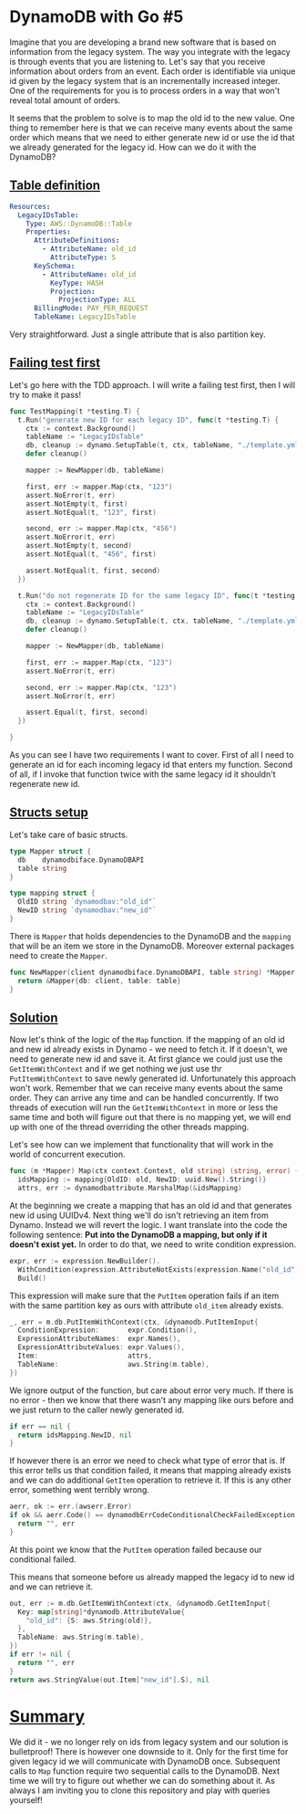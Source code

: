 # DynamoDB with Go #5

Imagine that you are developing a brand new software that is based on information from the legacy system. The way you integrate with the legacy is through events that you are listening to. Let's say that you receive information about orders from an event. Each order is identifiable via unique id given by the legacy system that is an incrementally increased integer. One of the requirements for you is to process orders in a way that won't reveal total amount of orders.

It seems that the problem to solve is to map the old id to the new value. One thing to remember here is that we can receive many events about the same order which means that we need to either generate new id or use the id that we already generated for the legacy id. How can we do it with the DynamoDB?

## [Table definition](#table-definition)

```yaml
Resources:
  LegacyIDsTable:
    Type: AWS::DynamoDB::Table
    Properties:
      AttributeDefinitions:
        - AttributeName: old_id
          AttributeType: S
      KeySchema:
        - AttributeName: old_id
          KeyType: HASH
          Projection:
            ProjectionType: ALL
      BillingMode: PAY_PER_REQUEST
      TableName: LegacyIDsTable
```      

Very straightforward. Just a single attribute that is also partition key.

## [Failing test first](#failing-test-first)

Let's go here with the TDD approach. I will write a failing test first, then I will try to make it pass!

```go
func TestMapping(t *testing.T) {
  t.Run("generate new ID for each legacy ID", func(t *testing.T) {
    ctx := context.Background()
    tableName := "LegacyIDsTable"
    db, cleanup := dynamo.SetupTable(t, ctx, tableName, "./template.yml")
    defer cleanup()

    mapper := NewMapper(db, tableName)

    first, err := mapper.Map(ctx, "123")
    assert.NoError(t, err)
    assert.NotEmpty(t, first)
    assert.NotEqual(t, "123", first)

    second, err := mapper.Map(ctx, "456")
    assert.NoError(t, err)
    assert.NotEmpty(t, second)
    assert.NotEqual(t, "456", first)

    assert.NotEqual(t, first, second)
  })

  t.Run("do not regenerate ID for the same legacy ID", func(t *testing.T) {
    ctx := context.Background()
    tableName := "LegacyIDsTable"
    db, cleanup := dynamo.SetupTable(t, ctx, tableName, "./template.yml")
    defer cleanup()

    mapper := NewMapper(db, tableName)

    first, err := mapper.Map(ctx, "123")
    assert.NoError(t, err)

    second, err := mapper.Map(ctx, "123")
    assert.NoError(t, err)

    assert.Equal(t, first, second)
  })

}
```  

As you can see I have two requirements I want to cover. First of all I need to generate an id for each incoming legacy id that enters my function. Second of all, if I invoke that function twice with the same legacy id it shouldn't regenerate new id.

## [Structs setup](#structs-setup)

Let's take care of basic structs.

```go
type Mapper struct {
  db    dynamodbiface.DynamoDBAPI
  table string
}

type mapping struct {
  OldID string `dynamodbav:"old_id"`
  NewID string `dynamodbav:"new_id"`
}
```

There is `Mapper` that holds dependencies to the DynamoDB and the `mapping` that will be an item we store in the DynamoDB. Moreover external packages need to create the `Mapper`.

```go
func NewMapper(client dynamodbiface.DynamoDBAPI, table string) *Mapper {
  return &Mapper{db: client, table: table}
}
```

## [Solution](#solution)

Now let's think of the logic of the `Map` function. If the mapping of an old id and new id already exists in Dynamo - we need to fetch it. If it doesn't, we need to generate new id and save it. At first glance we could just use the `GetItemWithContext` and if we get nothing we just use thr `PutItemWithContext` to save newly generated id. Unfortunately this approach won't work. Remember that we can receive many events about the same order. They can arrive any time and can be handled concurrently. If two threads of execution will run the `GetItemWithContext` in more or less the same time and both will figure out that there is no mapping yet, we will end up with one of the thread overriding the other threads mapping.

Let's see how can we implement that functionality that will work in the world of concurrent execution.

```go
func (m *Mapper) Map(ctx context.Context, old string) (string, error) {
  idsMapping := mapping{OldID: old, NewID: uuid.New().String()}
  attrs, err := dynamodbattribute.MarshalMap(&idsMapping)
```

At the beginning we create a mapping that has an old id and that generates new id using UUIDv4. Next thing we'll do isn't retrieving an item from Dynamo. Instead we will revert the logic. I want translate into the code the following sentence: __Put into the DynamoDB a mapping, but only if it doesn't exist yet.__ In order to do that, we need to write condition expression.
```go
expr, err := expression.NewBuilder().
  WithCondition(expression.AttributeNotExists(expression.Name("old_id"))).
  Build()
```
This expression will make sure that the `PutItem` operation fails if an item with the same partition key as ours with attribute `old_item` already exists.

```go
_, err = m.db.PutItemWithContext(ctx, &dynamodb.PutItemInput{
  ConditionExpression:       expr.Condition(),
  ExpressionAttributeNames:  expr.Names(),
  ExpressionAttributeValues: expr.Values(),
  Item:                      attrs,
  TableName:                 aws.String(m.table),
})
```

We ignore output of the function, but care about error very much. If there is no error - then we know that there wasn't any mapping like ours before and we just return to the caller newly generated id.

```go
if err == nil {
  return idsMapping.NewID, nil
}
```

If however there is an error we need to check what type of error that is. If this error tells us that condition failed, it means that mapping already exists and we can do additional `GetItem` operation to retrieve it. If this is any other error, something went terribly wrong.

```go
aerr, ok := err.(awserr.Error)
if ok && aerr.Code() == dynamodbErrCodeConditionalCheckFailedException {
  return "", err
}
``` 
At this point we know that the `PutItem` operation failed because our conditional failed.

This means that someone before us already mapped the legacy id to new id and we can retrieve it.

```go
out, err := m.db.GetItemWithContext(ctx, &dynamodb.GetItemInput{
  Key: map[string]*dynamodb.AttributeValue{
    "old_id": {S: aws.String(old)},
  },
  TableName: aws.String(m.table),
})
if err != nil {
  return "", err
}
return aws.StringValue(out.Item["new_id"].S), nil
```

# [Summary](#summary)

We did it - we no longer rely on ids from legacy system and our solution is bulletproof! There is however one downside to it. Only for the first time for given legacy id we will communicate with DynamoDB once. Subsequent calls to `Map` function require two sequential calls to the DynamoDB. Next time we will try to figure out whether we can do something about it. As always I am inviting you to clone this repository and play with queries yourself!